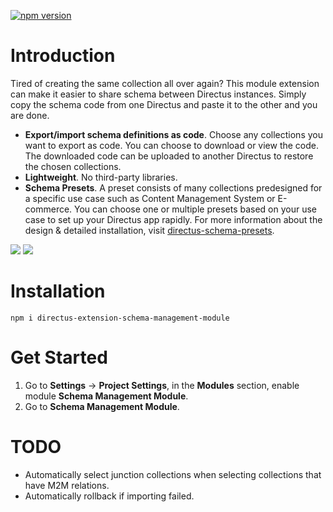 [![npm version](https://badge.fury.io/js/directus-extension-schema-management-module.svg)](https://badge.fury.io/js/directus-extension-schema-management-module)

# Introduction
Tired of creating the same collection all over again? This module extension can make it easier to share schema between Directus instances. Simply copy the schema code from one Directus and paste it to the other and you are done.

- **Export/import schema definitions as code**. Choose any collections you want to export as code. You can choose to download or view the code. The downloaded code can be uploaded to another Directus to restore the chosen collections.
- **Lightweight**. No third-party libraries.
- **Schema Presets**. A preset consists of many collections predesigned for a specific use case such as Content Management System or E-commerce. You can choose one or multiple presets based on your use case to set up your Directus app rapidly. For more information about the design & detailed installation, visit [directus-schema-presets](https://github.com/rezo-labs/directus-schema-presets).

![](./screenshots/screenshot1.jpeg)
![](./screenshots/screenshot2.jpeg)

# Installation
```
npm i directus-extension-schema-management-module
```

# Get Started
1. Go to **Settings** -> **Project Settings**, in the **Modules** section, enable module **Schema Management Module**.
2. Go to **Schema Management Module**. 

# TODO
- Automatically select junction collections when selecting collections that have M2M relations.
- Automatically rollback if importing failed.
